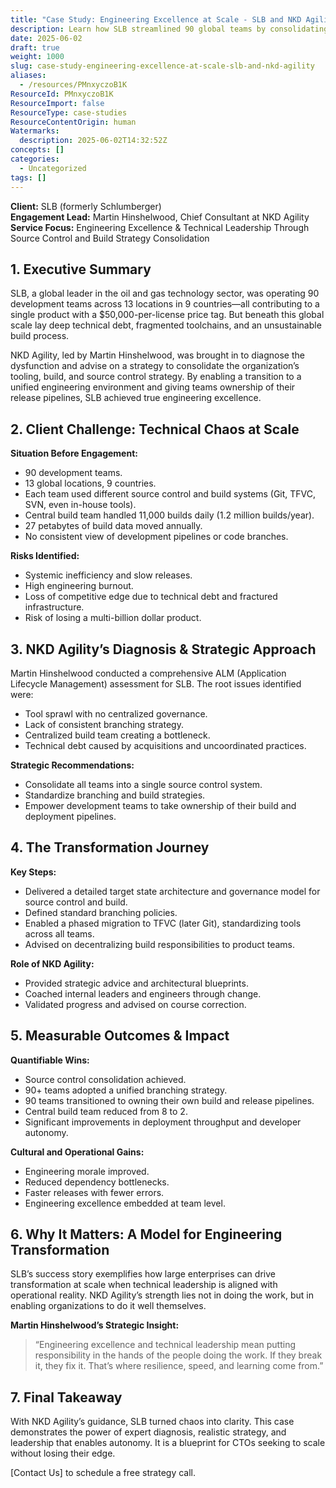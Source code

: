 ```yaml
---
title: "Case Study: Engineering Excellence at Scale - SLB and NKD Agility"
description: Learn how SLB streamlined 90 global teams by consolidating source control, standardizing build strategies, and empowering teams—achieving faster releases and engineering excellence.
date: 2025-06-02
draft: true
weight: 1000
slug: case-study-engineering-excellence-at-scale-slb-and-nkd-agility
aliases:
  - /resources/PMnxyczoB1K
ResourceId: PMnxyczoB1K
ResourceImport: false
ResourceType: case-studies
ResourceContentOrigin: human
Watermarks:
  description: 2025-06-02T14:32:52Z
concepts: []
categories:
  - Uncategorized
tags: []
---
```


**Client:** SLB (formerly Schlumberger)  
**Engagement Lead:** Martin Hinshelwood, Chief Consultant at NKD Agility  
**Service Focus:** Engineering Excellence & Technical Leadership Through Source Control and Build Strategy Consolidation

## 1. Executive Summary

SLB, a global leader in the oil and gas technology sector, was operating 90 development teams across 13 locations in 9 countries—all contributing to a single product with a $50,000-per-license price tag. But beneath this global scale lay deep technical debt, fragmented toolchains, and an unsustainable build process.

NKD Agility, led by Martin Hinshelwood, was brought in to diagnose the dysfunction and advise on a strategy to consolidate the organization’s tooling, build, and source control strategy. By enabling a transition to a unified engineering environment and giving teams ownership of their release pipelines, SLB achieved true engineering excellence.

## 2. Client Challenge: Technical Chaos at Scale

**Situation Before Engagement:**

- 90 development teams.
- 13 global locations, 9 countries.
- Each team used different source control and build systems (Git, TFVC, SVN, even in-house tools).
- Central build team handled 11,000 builds daily (1.2 million builds/year).
- 27 petabytes of build data moved annually.
- No consistent view of development pipelines or code branches.

**Risks Identified:**

- Systemic inefficiency and slow releases.
- High engineering burnout.
- Loss of competitive edge due to technical debt and fractured infrastructure.
- Risk of losing a multi-billion dollar product.

## 3. NKD Agility’s Diagnosis & Strategic Approach

Martin Hinshelwood conducted a comprehensive ALM (Application Lifecycle Management) assessment for SLB. The root issues identified were:

- Tool sprawl with no centralized governance.
- Lack of consistent branching strategy.
- Centralized build team creating a bottleneck.
- Technical debt caused by acquisitions and uncoordinated practices.

**Strategic Recommendations:**

- Consolidate all teams into a single source control system.
- Standardize branching and build strategies.
- Empower development teams to take ownership of their build and deployment pipelines.

## 4. The Transformation Journey

**Key Steps:**

- Delivered a detailed target state architecture and governance model for source control and build.
- Defined standard branching policies.
- Enabled a phased migration to TFVC (later Git), standardizing tools across all teams.
- Advised on decentralizing build responsibilities to product teams.

**Role of NKD Agility:**

- Provided strategic advice and architectural blueprints.
- Coached internal leaders and engineers through change.
- Validated progress and advised on course correction.

## 5. Measurable Outcomes & Impact

**Quantifiable Wins:**

- Source control consolidation achieved.
- 90+ teams adopted a unified branching strategy.
- 90 teams transitioned to owning their own build and release pipelines.
- Central build team reduced from 8 to 2.
- Significant improvements in deployment throughput and developer autonomy.

**Cultural and Operational Gains:**

- Engineering morale improved.
- Reduced dependency bottlenecks.
- Faster releases with fewer errors.
- Engineering excellence embedded at team level.

## 6. Why It Matters: A Model for Engineering Transformation

SLB’s success story exemplifies how large enterprises can drive transformation at scale when technical leadership is aligned with operational reality. NKD Agility’s strength lies not in doing the work, but in enabling organizations to do it well themselves.

**Martin Hinshelwood’s Strategic Insight:**

> “Engineering excellence and technical leadership mean putting responsibility in the hands of the people doing the work. If they break it, they fix it. That’s where resilience, speed, and learning come from.”

## 7. Final Takeaway

With NKD Agility’s guidance, SLB turned chaos into clarity. This case demonstrates the power of expert diagnosis, realistic strategy, and leadership that enables autonomy. It is a blueprint for CTOs seeking to scale without losing their edge.

[Contact Us] to schedule a free strategy call.
